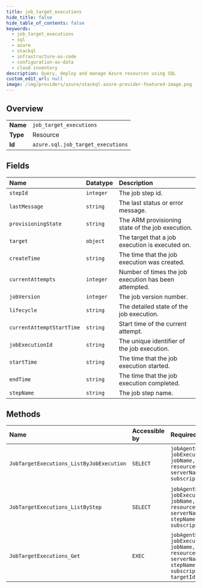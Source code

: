 ```yaml
---
title: job_target_executions
hide_title: false
hide_table_of_contents: false
keywords:
  - job_target_executions
  - sql
  - azure    
  - stackql
  - infrastructure-as-code
  - configuration-as-data
  - cloud inventory
description: Query, deploy and manage Azure resources using SQL
custom_edit_url: null
image: /img/providers/azure/stackql-azure-provider-featured-image.png
---
```

  
    

## Overview
<table><tbody>
<tr><td><b>Name</b></td><td><code>job_target_executions</code></td></tr>
<tr><td><b>Type</b></td><td>Resource</td></tr>
<tr><td><b>Id</b></td><td><code>azure.sql.job_target_executions</code></td></tr>
</tbody></table>

## Fields
| Name | Datatype | Description |
|:-----|:---------|:------------|
| `stepId` | `integer` | The job step id. |
| `lastMessage` | `string` | The last status or error message. |
| `provisioningState` | `string` | The ARM provisioning state of the job execution. |
| `target` | `object` | The target that a job execution is executed on. |
| `createTime` | `string` | The time that the job execution was created. |
| `currentAttempts` | `integer` | Number of times the job execution has been attempted. |
| `jobVersion` | `integer` | The job version number. |
| `lifecycle` | `string` | The detailed state of the job execution. |
| `currentAttemptStartTime` | `string` | Start time of the current attempt. |
| `jobExecutionId` | `string` | The unique identifier of the job execution. |
| `startTime` | `string` | The time that the job execution started. |
| `endTime` | `string` | The time that the job execution completed. |
| `stepName` | `string` | The job step name. |
## Methods
| Name | Accessible by | Required Params | Description |
|:-----|:--------------|:----------------|:------------|
| `JobTargetExecutions_ListByJobExecution` | `SELECT` | `jobAgentName, jobExecutionId, jobName, resourceGroupName, serverName, subscriptionId` | Lists target executions for all steps of a job execution. |
| `JobTargetExecutions_ListByStep` | `SELECT` | `jobAgentName, jobExecutionId, jobName, resourceGroupName, serverName, stepName, subscriptionId` | Lists the target executions of a job step execution. |
| `JobTargetExecutions_Get` | `EXEC` | `jobAgentName, jobExecutionId, jobName, resourceGroupName, serverName, stepName, subscriptionId, targetId` | Gets a target execution. |
